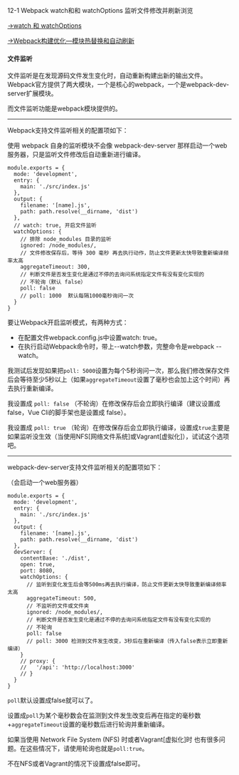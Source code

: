 12-1 Webpack watch和和 watchOptions 监听文件修改并刷新浏览

[->watch 和 watchOptions](https://webpack.docschina.org/configuration/watch/)

[->Webpack构建优化—模块热替换和自动刷新](https://www.jianshu.com/p/d35b6b33dee4)

#### 文件监听

文件监听是在发现源码文件发生变化时，自动重新构建出新的输出文件。
Webpack官方提供了两大模块，一个是核心的webpack，一个是webpack-dev-server扩展模块。

而文件监听功能是webpack模块提供的。

---

Webpack支持文件监听相关的配置项如下：

使用 webpack 自身的监听模块不会像 webpack-dev-server 那样启动一个web服务器，只是监听文件修改后自动重新进行编译。

```
module.exports = {
  mode: 'development',
  entry: {
    main: './src/index.js'
  },
  output: {
    filename: '[name].js',
    path: path.resolve(__dirname, 'dist')
  },
  // watch: true, 开启文件监听
  watchOptions: {
    // 排除 node_modules 目录的监听
    ignored: /node_modules/,
    // 文件修改保存后，等待 300 毫秒 再去执行动作，防止文件更新太快导致重新编译频率太高
    aggregateTimeout: 300,
    // 判断文件是否发生变化是通过不停的去询问系统指定文件有没有变化实现的
    // 不轮询（默认 false）
    poll: false
    // poll: 1000  默认每隔1000毫秒询问一次
  }
}
```

要让Webpack开启监听模式，有两种方式：

- 在配置文件webpack.config.js中设置watch: true。
- 在执行启动Webpack命令时，带上--watch参数，完整命令是webpack --watch。

我测试后发现如果把`poll: 5000`设置为每个5秒询问一次，那么我们修改保存文件后会等待至少5秒以上（如果`aggregateTimeout`设置了毫秒也会加上这个时间）再去执行重新编译。

我设置成 `poll: false` （不轮询）在修改保存后会立即执行编译（建议设置成 false，Vue Cli的脚手架也是设置成 false）。

我设置成 `poll: true` （轮询）在修改保存后会立即执行编译，设置成`true`主要是 如果监听没生效（当使用NFS[网络文件系统]或Vagrant[虚拟化]），试试这个选项吧。

---

webpack-dev-server支持文件监听相关的配置项如下：

（会启动一个web服务器）


```
module.exports = {
  mode: 'development',
  entry: {
    main: './src/index.js'
  },
  output: {
    filename: '[name].js',
    path: path.resolve(__dirname, 'dist')
  },
  devServer: {
    contentBase: './dist',
    open: true,
    port: 8080,
    watchOptions: {
      // 监听到变化发生后会等500ms再去执行编译，防止文件更新太快导致重新编译频率太高
      aggregateTimeout: 500,
      // 不监听的文件或文件夹
      ignored: /node_modules/,
      // 判断文件是否发生变化是通过不停的去询问系统指定文件有没有变化实现的
      // 不轮询
      poll: false
      // poll: 3000 检测到文件发生改变，3秒后在重新编译（传入false表示立即重新编译）
    }
    // proxy: {
    //   '/api': 'http://localhost:3000'
    // }
  }
}
```

`poll`默认设置成false就可以了。

设置成`poll`为某个毫秒数会在监测到文件发生改变后再在指定的毫秒数+`aggregateTimeout`设置的毫秒数后进行轮询并重新编译。

如果当使用 Network File System (NFS) 时或者Vagrant[虚拟化]时 也有很多问题。在这些情况下，请使用轮询也就是`poll:true`。

不在NFS或者Vagrant的情况下设置成false即可。

